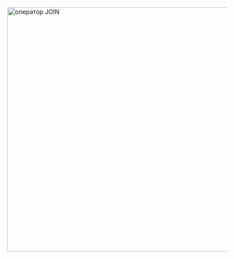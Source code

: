 <img width="560" alt="оператор JOIN" src="https://user-images.githubusercontent.com/59481361/163556378-6f58e334-1f97-4524-a9f8-2f79aaa4b253.png">
